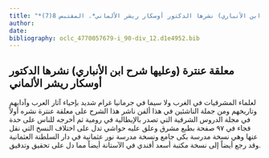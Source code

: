 ```yaml
---
title: "*مخطوطات ومطبوعات : معلقة عنترة (وعليها شرح ابن الأنباري) نشرها الدكتور أوسكار ريشر الألماني*. المقتبس 8(7)"
author: 
date: 
bibliography: oclc_4770057679-i_90-div_12.d1e4952.bib
---
```




##  معلقة عنترة   (وعليها شرح ابن الأنباري)   نشرها الدكتور أوسكار ريشر الألماني 


 لعلماء المشرقيات في الغرب ولا سيما في جرمانيا غرام شديد بإحياء آثار العرب وآدابهم وتاريخهم ومن جملة الناشئين في هذا ألفن ناشر هذا الشرح على معلقة عنترة نشره أولاً في مجلة الدروس الشرقية التي تصدر بالإيطالية في رومية ثم أخرجه للناس على حدة فجاء في  ٩٧  صفحة بطبع مشرق وعلق عليه حواشي تدل على اختلاف النسخ التي نقل عنها وهي نسخة مدرسة بكى جامع ونسخة مدرسة نور عثمانية في دار السلطنة العثمانية وقد رجع أيضاً إلى نسخة مكتبة أسعد أفندي في الآستانة أيضاً مما دل على تحقيق وتدقيق. 
